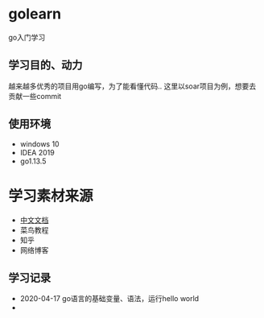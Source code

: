 # golearn
go入门学习

## 学习目的、动力
越来越多优秀的项目用go编写，为了能看懂代码..
这里以soar项目为例，想要去贡献一些commit

## 使用环境
- windows 10
- IDEA 2019
- go1.13.5

# 学习素材来源
- [中文文档](https://go-zh.org/doc/)
- 菜鸟教程
- 知乎
- 网络博客

## 学习记录
- 2020-04-17 go语言的基础变量、语法，运行hello world
- 
